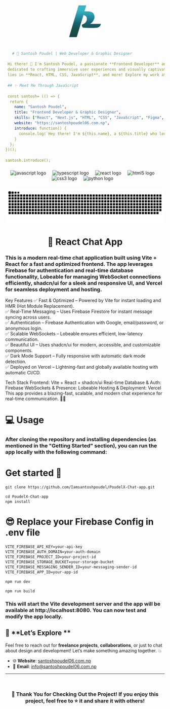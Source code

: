 

###
<div style="text-align: center;">
  <img src="./public/Logo.svg" height="100" width="100">
</div>

###
```yaml

   # 🚀 Santosh Poudel | Web Developer & Graphic Designer

 Hi there! 👋 I'm Santosh Poudel, a passionate **Frontend Developer** and **Graphic Designer**
 dedicated to crafting immersive user experiences and visually captivating designs. My expertise
 lies in **React, HTML, CSS, JavaScript**, and more! Explore my work at **(https://santoshpoudel06.com.np)**.

 ## ✨ Meet Me Through JavaScript

 const santosh= (() => {
  return {
    name: "Santosh Poudel",
    title: "Frontend Developer & Graphic Designer",
    skills: ["React", "Next.js", "HTML", "CSS", "JavaScript", "Figma", "Photoshop"],
    website: "https://santoshpoudel06.com.np",
    introduce: function() {
      console.log(`Hey there! I'm ${this.name}, a ${this.title} who loves turning ideas into reality. 🚀`);
    }
  };
})();

santosh.introduce();

```
###

<div align="center">
  <img src="https://cdn.jsdelivr.net/gh/devicons/devicon/icons/javascript/javascript-original.svg" height="30" alt="javascript logo"  />
  <img width="12" />
  <img src="https://cdn.jsdelivr.net/gh/devicons/devicon/icons/typescript/typescript-original.svg" height="30" alt="typescript logo"  />
  <img width="12" />
  <img src="https://cdn.jsdelivr.net/gh/devicons/devicon/icons/react/react-original.svg" height="30" alt="react logo"  />
  <img width="12" />
  <img src="https://cdn.jsdelivr.net/gh/devicons/devicon/icons/html5/html5-original.svg" height="30" alt="html5 logo"  />
  <img width="12" />
  <img src="https://cdn.jsdelivr.net/gh/devicons/devicon/icons/css3/css3-original.svg" height="30" alt="css3 logo"  />
  <img width="12" />
  <img src="https://cdn.jsdelivr.net/gh/devicons/devicon/icons/python/python-original.svg" height="30" alt="python logo"  />
  <img width="12" />
</div>

###

<picture>
  <source
    media="(prefers-color-scheme: dark)"
    srcset="https://raw.githubusercontent.com/platane/snk/output/github-contribution-grid-snake-dark.svg"
  />
  <source
    media="(prefers-color-scheme: light)"
    srcset="https://raw.githubusercontent.com/platane/snk/output/github-contribution-grid-snake.svg"
  />
  <img
    alt="github contribution grid snake animation"
    src="https://raw.githubusercontent.com/platane/snk/output/github-contribution-grid-snake.svg"
  />
</picture>


##

<h1 style="text-align: center;">
🚀 React Chat App 
</h1>

<h3>
This is a modern real-time chat application built using Vite + React for a fast and optimized frontend. The app leverages Firebase for authentication and real-time database functionality, Lobeable for managing WebSocket connections efficiently, shadcn/ui for a sleek and responsive UI, and Vercel for seamless deployment and hosting.
</h3>

Key Features
✅ Fast & Optimized – Powered by Vite for instant loading and HMR (Hot Module Replacement). <br>
✅ Real-Time Messaging – Uses Firebase Firestore for instant message syncing across users.<br>
✅ Authentication – Firebase Authentication with Google, email/password, or anonymous login.<br>
✅ Scalable WebSockets – Lobeable ensures efficient, low-latency communication.<br>
✅ Beautiful UI – Uses shadcn/ui for modern, accessible, and customizable components.<br>
✅ Dark Mode Support – Fully responsive with automatic dark mode detection.<br>
✅ Deployed on Vercel – Lightning-fast and globally available hosting with automatic CI/CD.

Tech Stack
Frontend: Vite + React + shadcn/ui
Real-time Database & Auth: Firebase
WebSockets & Presence: Lobeable
Hosting & Deployment: Vercel
This app provides a blazing-fast, scalable, and modern chat experience for real-time communication. 🚀💬

<h1>
💻 Usage
</h1>
<h3>
After cloning the repository and installing dependencies (as mentioned in the "Getting Started" section), you can run the app locally with the following command:

</h3>
 
 <h1>
 Get started 🚀
 </h1>

```
git clone https://github.com/Iamsantoshpoudel/PoudelX-Chat-app.git
```
```
cd PoudelX-Chat-app
npm install
```
<h1>
😎 Replace your Firebase Config in .env file
</h1>

```
VITE_FIREBASE_API_KEY=your-api-key
VITE_FIREBASE_AUTH_DOMAIN=your-auth-domain
VITE_FIREBASE_PROJECT_ID=your-project-id
VITE_FIREBASE_STORAGE_BUCKET=your-storage-bucket
VITE_FIREBASE_MESSAGING_SENDER_ID=your-messaging-sender-id
VITE_FIREBASE_APP_ID=your-app-id
```
```
npm run dev
```
```
npm run build 
```
<h3>
This will start the Vite development server and the app will be available at http://localhost:8080. You can now test and modify the app locally.
</h3>


## 🎯 **Let’s Explore **

Feel free to reach out for **freelance projects**, **collaborations**, or just to chat about design and development! Let’s make something amazing together. 💥

- 🌐 **Website**: [santoshpoudel06.com.np](https://santoshpoudel06.com.np)
- 📧 **Email**: info@santoshpoudel06.com.np


---

<br>
<h3 align ="center">
🎉 Thank You for Checking Out the Project!
If you enjoy this project, feel free to ⭐️ it and share it with others!
</h3>
